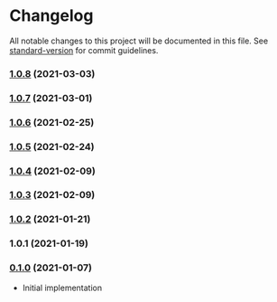 # Changelog

All notable changes to this project will be documented in this file. See [standard-version](https://github.com/conventional-changelog/standard-version) for commit guidelines.

### [1.0.8](https://github.com/maidsafe/brb/compare/v1.0.7...v1.0.8) (2021-03-03)

### [1.0.7](https://github.com/maidsafe/brb/compare/v1.0.6...v1.0.7) (2021-03-01)

### [1.0.6](https://github.com/maidsafe/brb/compare/v1.0.5...v1.0.6) (2021-02-25)

### [1.0.5](https://github.com/maidsafe/brb/compare/v1.0.4...v1.0.5) (2021-02-24)

### [1.0.4](https://github.com/maidsafe/brb/compare/v1.0.3...v1.0.4) (2021-02-09)

### [1.0.3](https://github.com/maidsafe/brb/compare/v1.0.2...v1.0.3) (2021-02-09)

### [1.0.2](https://github.com/maidsafe/brb/compare/v1.0.1...v1.0.2) (2021-01-21)

### 1.0.1 (2021-01-19)

### [0.1.0](https://github.com/maidsafe/sn_launch_tool/compare/v0.1.0...v0.1.0) (2021-01-07)
* Initial implementation

